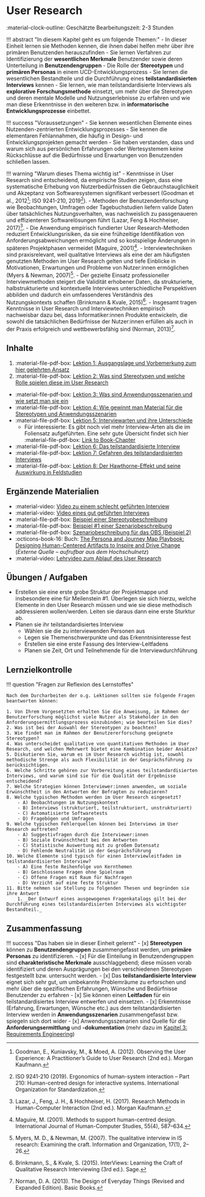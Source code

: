 # User Research

:material-clock-outline: Geschätzte Bearbeitungszeit: 2-3 Stunden  


!!! abstract "In diesem Kapitel geht es um folgende Themen:"
    - In dieser Einheit lernen sie Methoden kennen, die ihnen dabei helfen mehr über ihre primären Benutzenden herauszufinden
    - Sie lernen Verfahren zur Identifizierung der **wesentlichen Merkmale** Benutzender sowie deren Unterteilung in **Benutzendengruppen**
    - Die Rolle der **Stereotypen** und **primären Personas** in einem UCD-Entwicklungsprozess
    - Sie lernen die wesentlichen Bestandteile und die Durchführung eines **teilstandardisierten Interviews** kennen
    - Sie lernen, wie man teilstandardisierte Interviews als **explorative Forschungsmethode** einsetzt, um mehr über die Stereotypen und deren mentale Modelle und Nutzungserlebnisse zu erfahren und wie man diese Erkenntnisse in den weiteren bzw. in **informatorische Entwicklungsprozesse** einbettet.

!!! success "Voraussetzungen"
    - Sie kennen wesentlichen Elemente eines Nutzenden-zentrierten Entwicklungsprozesses
    - Sie kennen die elementaren Fehlannahmen, die häufig in Design- und Entwicklungsprojekten gemacht werden
    - Sie haben verstanden, dass und warum sich aus persönlichen Erfahrungen oder Wertesystemem keine Rückschlüsse auf die Bedürfnisse und Erwartungen von Benutzenden schließen lassen.

!!! warning "Warum dieses Thema wichtig ist"
    - Kenntnisse in User Research sind entscheidend, da empirische Studien zeigen, dass eine systematische Erhebung von Nutzerbedürfnissen die Gebrauchstauglichkeit und Akzeptanz von Softwaresystemen signifikant verbessert (Goodman et al., 2012[^2]; ISO 9241-210, 2019[^3]).
    - Methoden der Benutzendenforschung wie Beobachtungen, Umfragen oder Tagebuchstudien liefern valide Daten über tatsächliches Nutzungsverhalten, was nachweislich zu passgenaueren und effizienteren Softwarelösungen führt (Lazar, Feng & Hochheiser, 2017)[^4].
    - Die Anwendung empirisch fundierter User Research-Methoden reduziert Entwicklungsrisiken, da sie eine frühzeitige Identifikation von Anforderungsabweichungen ermöglicht und so kostspielige Änderungen in späteren Projektphasen vermeidet (Maguire, 2001)[^5].
    - Interviewtechniken sind praxisrelevant, weil qualitative Interviews als eine der am häufigsten genutzten Methoden im User Research gelten und tiefe Einblicke in Motivationen, Erwartungen und Probleme von Nutzer:innen ermöglichen (Myers & Newman, 2007)[^6].
    - Der gezielte Einsatz professioneller Interviewmethoden steigert die Validität erhobener Daten, da strukturierte, halbstrukturierte und kontextuelle Interviews unterschiedliche Perspektiven abbilden und dadurch ein umfassenderes Verständnis des Nutzungskontexts schaffen (Brinkmann & Kvale, 2015)[^1].
    - Insgesamt tragen Kenntnisse in User Research und Interviewtechniken empirisch nachweisbar dazu bei, dass Informatiker:innen Produkte entwickeln, die sowohl die tatsächlichen Bedürfnisse der Nutzer:innen erfüllen als auch in der Praxis erfolgreich und wettbewerbsfähig sind (Norman, 2013)[^7].
<!--
    !!! refs "Literaturverzeichnis"
        1. Brinkmann, S., & Kvale, S. (2015). InterViews: Learning the Craft of Qualitative Research Interviewing (3rd ed.). Sage.
        2. Goodman, E., Kuniavsky, M., & Moed, A. (2012). Observing the User Experience: A Practitioner’s Guide to User Research (2nd ed.). Morgan Kaufmann.
        3. ISO 9241-210 (2019). Ergonomics of human-system interaction – Part 210: Human-centred design for interactive systems. International Organization for Standardization.
        4. Lazar, J., Feng, J. H., & Hochheiser, H. (2017). Research Methods in Human-Computer Interaction (2nd ed.). Morgan Kaufmann.
        5. Maguire, M. (2001). Methods to support human-centred design. International Journal of Human-Computer Studies, 55(4), 587–634.
        6. Myers, M. D., & Newman, M. (2007). The qualitative interview in IS research: Examining the craft. Information and Organization, 17(1), 2–26.
        7. Norman, D. A. (2013). The Design of Everyday Things (Revised and Expanded Edition). Basic Books.
-->
[^1]: Brinkmann, S., & Kvale, S. (2015). InterViews: Learning the Craft of Qualitative Research Interviewing (3rd ed.). Sage.
[^2]: Goodman, E., Kuniavsky, M., & Moed, A. (2012). Observing the User Experience: A Practitioner’s Guide to User Research (2nd ed.). Morgan Kaufmann.
[^3]: ISO 9241-210 (2019). Ergonomics of human-system interaction – Part 210: Human-centred design for interactive systems. International Organization for Standardization.
[^4]: Lazar, J., Feng, J. H., & Hochheiser, H. (2017). Research Methods in Human-Computer Interaction (2nd ed.). Morgan Kaufmann.
[^5]: Maguire, M. (2001). Methods to support human-centred design. International Journal of Human-Computer Studies, 55(4), 587–634.
[^6]: Myers, M. D., & Newman, M. (2007). The qualitative interview in IS research: Examining the craft. Information and Organization, 17(1), 2–26.
[^7]: Norman, D. A. (2013). The Design of Everyday Things (Revised and Expanded Edition). Basic Books.


## Inhalte

1. :material-file-pdf-box: [Lektion 1: Ausgangslage und Vorbemerkung zum hier gelehrten Ansatz](https://code.fbi.h-da.de/zander/hci/material/-/raw/main/2_user_research/01_preface.pdf?ref_type=heads&inline=true)
2. :material-file-pdf-box: [Lektion 2: Was sind Stereotypen und welche Rolle spielen diese im User Research](https://code.fbi.h-da.de/zander/hci/material/-/raw/main/2_user_research/02_stereotypes.pdf?ref_type=heads&inline=true)
- :material-file-pdf-box: [Lektion 3: Was sind Anwendungsszenarien und wie setzt man sie ein](https://code.fbi.h-da.de/zander/hci/material/-/raw/main/2_user_research/03_scenarios.pdf?ref_type=heads&inline=false)
- :material-file-pdf-box: [Lektion 4: Wie gewinnt man Material für die Stereotypen und Anwendungsszenarien](https://code.fbi.h-da.de/zander/hci/material/-/raw/main/2_user_research/04_acquisition.pdf?ref_type=heads&inline=false)
- :material-file-pdf-box: [Lektion 5: Interviewarten und ihre Unterschiede](https://code.fbi.h-da.de/zander/hci/material/-/raw/main/2_user_research/05_iview_types.pdf?ref_type=heads&inline=false)
    - Für interessierte: Es gibt noch viel mehr Interview-Arten als die im Foliensatz aufgeführten. Eine sehr gute Übersicht findet sich hier :material-file-pdf-box: [Link to Book-Chapter]()
- :material-file-pdf-box: [Lektion 6: Das teilstandardisierte Interview](https://code.fbi.h-da.de/zander/hci/material/-/raw/main/2_user_research/06_iview.pdf?ref_type=heads&inline=false)
- :material-file-pdf-box: [Lektion 7: Gefahren des teilstandardisierten Interviews](https://code.fbi.h-da.de/zander/hci/material/-/raw/main/2_user_research/07_pitfalls.pdf?ref_type=heads&inline=false)
- :material-file-pdf-box: [Lektion 8: Der Hawthorne-Effekt und seine Auswirkung in Feldstudien](https://code.fbi.h-da.de/zander/hci/material/-/raw/main/2_user_research/08_hawthorne_effect.pdf?ref_type=heads&inline=false)



## Ergänzende Materialien
- :material-video: [Video zu einem schlecht geführten Interview](https://lernen.h-da.de/mod/resource/view.php?id=214390)
- :material-video: [Video eines gut geführten Interviews](https://lernen.h-da.de/mod/resource/view.php?id=214391)
- :material-file-pdf-box: [Beispiel einer Stereotypbeschreibung](https://lernen.h-da.de/mod/resource/view.php?id=215945)
- :material-file-pdf-box: [Beispiel #1 einer Szenariobeschreibung](https://lernen.h-da.de/mod/resource/view.php?id=215946)
- :material-file-pdf-box: [Szenariobeschreibung für das OBS (Beispiel 2)](https://lernen.h-da.de/mod/resource/view.php?id=215947)
- :octicons-book-16: Buch: [The Persona and Journey Map Playbook: Designing Human-Centered Artifacts to Inspire and Drive Change](https://link.springer.com/book/10.1007/979-8-8688-0893-7) (_Externe Quelle – aufrufbar aus dem Hochschulnetz_)
- :material-video: [Lehrvideo zum Ablauf des User Research](https://www.youtube.com/watch?v=qA0DlfghMAY&t=624s)

## Übungen / Aufgaben
- Erstellen sie eine erste grobe Struktur der Projektmappe und insbesondere eine für Meilenstein #1. Überlegen sie sich hierzu, welche Elemente in den User Research müssen und wie sie diese methodisch addressieren wollen/werden. Leiten sie daraus dann eine erste Sturktur ab.
- Planen sie ihr teilstandardisiertes Interview
    - Wählen sie die zu interviewenden Personen aus
    - Legen sie Themenschwerpunkte und das Erkenntnisinteresse fest
    - Erstellen sie eine erste Fassung des Interview-Leitfadens
    - Planen sie Zeit, Ort und Teilnehmende für die Interviewdurchführung



## Lernzielkontrolle

!!! question "Fragen zur Reflexion des Lernstoffes"

    Nach dem Durcharbeiten der o.g. Lektionen sollten sie folgende Fragen beantworten können:

    1. Von Ihrem Vorgesetzten erhalten Sie die Anweisung, im Rahmen der Benutzerforschung möglichst viele Nutzer als Stakeholder in den Anforderungsermittlungsprozess einzubinden; wie beurteilen Sie dies?
    2. Was ist bei der Auswahl der Stereotypen zu beachten?
    3. Wie findet man im Rahmen der Benutzererforschung geeignete Stereotypen?
    4. Was unterscheidet qualitative von quantitativen Methoden im User Research, und welchen Mehrwert bietet eine Kombination beider Ansätze?  
    5. Diskutieren Sie, warum es im User Research wichtig ist, sowohl methodische Strenge als auch Flexibilität in der Gesprächsführung zu berücksichtigen.  
    6. Welche Schritte gehören zur Vorbereitung eines teilstandardisierten Interviews, und warum sind sie für die Qualität der Ergebnisse entscheidend?
    7. Welche Strategien können Interviewer:innen anwenden, um soziale Erwünschtheit in den Antworten der Befragten zu reduzieren?  
    8. Welche typischen Methoden werden im User Research eingesetzt?  
        - A) Beobachtungen im Nutzungskontext  
        - B) Interviews (strukturiert, teilstrukturiert, unstrukturiert)  
        - C) Automatisierte Softwaretests  
        - D) Fragebögen und Umfragen  
    9. Welche typischen Fehlerquellen können bei Interviews im User Research auftreten?  
        - A) Suggestivfragen durch die Interviewer:innen  
        - B) Soziale Erwünschtheit bei den Antworten  
        - C) Statistische Auswertung mit zu großem Datensatz  
        - D) Fehlende Neutralität in der Gesprächsführung  
    10. Welche Elemente sind typisch für einen Interviewleitfaden im teilstandardisierten Interview?  
        - A) Eine feste Reihenfolge von Kernthemen  
        - B) Geschlossene Fragen ohne Spielraum  
        - C) Offene Fragen mit Raum für Nachfragen  
        - D) Verzicht auf eine feste Struktur  
    11. Bitte nehmen sie Stellung zu folgenden Thesen und begründen sie ihre Antwort
        1. _Der Entwurf eines ausgewogenen Fragenkatalogs gilt bei der Durchführung eines teilstandardisierten Interviews als wichtigster Bestandteil._


## Zusammenfassung

!!! success "Das haben sie in dieser Einheit gelernt"
    - [x] **Stereotypen** können zu **Benutzendengruppen** zusammengefasst werden, um **primäre Personas** zu identifizieren.
    - [x] Für die Einteilung in Benutzendengruppen sind **charakteristische Merkmale** ausschlaggebend; diese müssen vorab identifiziert und deren Ausprägungen bei den verschiedenen Stereotypen festgestellt bzw. untersucht werden. 
    - [x] Das **teilstandardisierte Interview** eignet sich sehr gut, um umbekannte Problemräume zu erforschen und mehr über die spezifischen Erfahrungen, Wünsche und Bedürfnisse Benutzender zu erfahren
    - [x] Sie können einen **Leitfaden** für ein teilstandardisiertes Interview entwerfen und einsetzen.
    - [x] Erkenntnisse (Erfahrung, Erwartungen, Wünsche etc.) aus dem teilstandardisierten Interview werden in **Anwendungsszenarien** zusammengefasst bzw. spiegeln sich dort wider
    - [x] Anwendungsszenarien sind Quelle für die **Anforderungsermittlung** und **-dokumentation** (mehr dazu im [Kapitel 3: Requirements Engineering](3_requirements_engineering.md))

<!--
Prompt:
Bitte erstelle mit eine Auflistung mit je einem Satz pro Punkt, warum es für Informatiker:innen wichtig ist, Kenntnisse zu user research, methoden der benutzendenforschung sowie zu interviewtechniken zu haben. Benutze für die Formulierung einen wissenschaftlichen, faktenstarken Stil und gebe auch vollständige Quellen an. Berücksichtige bitte auch einen hohen Praxisbezug.
-->